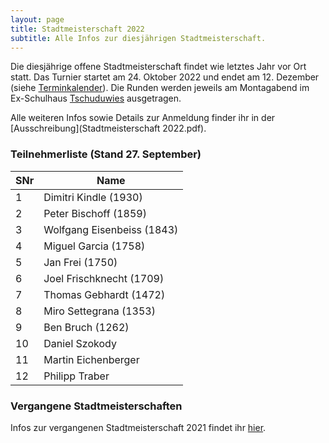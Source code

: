 ```yaml
---
layout: page
title: Stadtmeisterschaft 2022
subtitle: Alle Infos zur diesjährigen Stadtmeisterschaft.
---
```


Die diesjährige offene Stadtmeisterschaft findet wie letztes Jahr vor Ort statt. Das Turnier startet am 24. Oktober 2022 und endet am 12. Dezember (siehe [Terminkalender](/terminkalender)). Die Runden werden jeweils am Montagabend im Ex-Schulhaus [Tschuduwies](/aboutme) ausgetragen.

Alle weiteren Infos sowie Details zur Anmeldung finder ihr in der [Ausschreibung](Stadtmeisterschaft 2022.pdf).

### Teilnehmerliste (Stand 27. September)

| SNr 	| Name                   	   |
|-----	|--------------------------- |
| 1   	| Dimitri Kindle (1930)      |
| 2   	| Peter Bischoff (1859)      |
| 3   	| Wolfgang Eisenbeiss (1843) |
| 4   	| Miguel Garcia (1758)   	   |
| 5   	| Jan Frei (1750)        	   |
| 6   	| Joel Frischknecht (1709)   |
| 7   	| Thomas Gebhardt (1472)     |
| 8  	  | Miro Settegrana (1353) 	   |
| 9  	  | Ben Bruch (1262) 	         |
| 10    | Daniel Szokody             |
| 11    | Martin Eichenberger        |
| 12    | Philipp Traber             |

### Vergangene Stadtmeisterschaften

Infos zur vergangenen Stadtmeisterschaft 2021 findet ihr [hier](http://www.schachklub-sg.ch/turniere/stadtmeisterschaft/2021).
